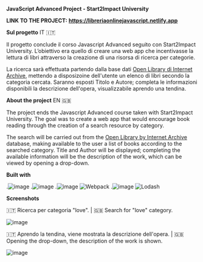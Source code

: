 **JavaScript Advanced Project - Start2Impact University**

**LINK TO THE PROJECT:**  **https://libreriaonlinejavascript.netlify.app**

**Sul progetto**
IT 🇮🇹

Il progetto conclude il corso Javascript Advanced seguito con Start2Impact University.
L’obiettivo era quello di creare una web app che incentivasse la lettura di libri attraverso la creazione di una risorsa di ricerca per categorie.

La ricerca sarà effettuata partendo dalla base dati [Open Library di Internet Archive](https://openlibrary.org/), mettendo a disposizoine dell'utente un elenco di libri secondo la categoria cercata.
Saranno esposti Titolo  e Autore; completa le informazioni disponibili la descrizione dell'opera, visualizzabile aprendo una tendina.

**About the project**
EN 🇬🇧

The project ends the Javascript Advanced course taken with Start2Impact University.
The goal was to create a web app that would encourage book reading through the creation of a search resource by category.

The search will be carried out from the [Open Library by Internet Archive](https://openlibrary.org/) database, making available to the user a list of books according to the searched category.
Title and Author will be displayed; completing the available information will be the description of the work, which can be viewed by opening a drop-down.

**Built with**

.![image](https://img.shields.io/badge/HTML5-E34F26?style=for-the-badge&logo=html5&logoColor=white)
.![image](https://img.shields.io/badge/CSS3-1572B6?style=for-the-badge&logo=css3&logoColor=white)
.![image](https://img.shields.io/badge/JavaScript-323330?style=for-the-badge&logo=javascript&logoColor=F7DF1E) 
![Webpack](https://img.shields.io/badge/Webpack-8DD6F9?style=for-the-badge&logo=webpack&logoColor=white)
.![image](https://img.shields.io/badge/axios-671ddf?&style=for-the-badge&logo=axios&logoColor=white)
![Lodash](https://img.shields.io/badge/Lodash-3492FF?style=for-the-badge&logo=lodash&logoColor=white)

**Screenshots**

🇮🇹 Ricerca per categoria "love". |
🇬🇧 Search for "love" category.

![image](https://github.com/user-attachments/assets/c83ce762-f454-4b27-ac49-bd5286c091d8)

🇮🇹 Aprendo la tendina, viene mostrata la descrizione dell'opera. |
🇬🇧 Opening the drop-down, the description of the work is shown.

![image](https://github.com/user-attachments/assets/6533fbb0-abf1-4284-a5cb-a3c34d81a5f4)

